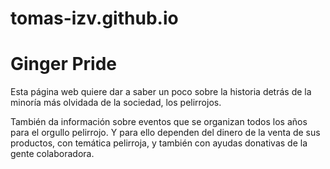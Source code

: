 # tomas-izv.github.io

<h1>Ginger Pride</h1>

<p>Esta página web quiere dar a saber un poco sobre la historia detrás de la minoría más olvidada de la sociedad, los pelirrojos.</p>

<p>También da información sobre eventos que se organizan todos los años para el orgullo pelirrojo.
Y para ello dependen del dinero de la venta de sus productos, con temática pelirroja, y también con ayudas donativas de la gente colaboradora.</p>